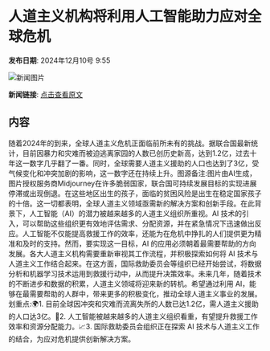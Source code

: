 # 人道主义机构将利用人工智能助力应对全球危机

**发布日期**: 2024年12月10号 9:55

![新闻图片](https://pic.chinaz.com/picmap/202209071519258646_5.jpg)

**新闻链接**: [点击查看原文](https://www.aibase.com/zh/news/13836)

## 内容

随着2024年的到来，全球人道主义危机正面临前所未有的挑战。据联合国最新统计，目前因暴力和灾难而被迫逃离家园的人数已创历史新高，达到1.2亿，过去十年这一数字几乎翻了一番。同时，全球需要人道主义援助的人口也达到了3亿，受气候变化和冲突加剧的影响，这一数字还在持续上升。图源备注:图片由AI生成，图片授权服务商Midjourney在许多脆弱国家，联合国可持续发展目标的实现进展停滞或出现倒退。在这些地区出生的孩子，面临的贫困风险是出生在稳定国家孩子的十倍。这一切都表明，全球人道主义领域亟需新的解决方案和创新手段。在此背景下，人工智能（AI）的潜力被越来越多的人道主义组织所重视。AI 技术的引入，可以帮助这些组织更有效地评估需求、分配资源，并在紧急情况下迅速做出反应。人工智能不仅能提高救援工作的效率，还能为在危机中挣扎的人们提供更为精准和及时的支持。然而，要实现这一目标，AI 的应用必须朝着最需要帮助的方向发展。各大人道主义机构需要重新审视其工作流程，并积极探索如何将 AI 技术与人道主义工作结合起来。在这方面，国际救助委员会等组织已经开始尝试，将数据分析和机器学习技术运用到救援行动中，从而提升决策效率。未来几年，随着技术的不断进步和数据的积累，人道主义领域将迎来新的转机。希望通过利用 AI，能够在最需要帮助的人群中，带来更多的积极变化，推动全球人道主义事业的发展。划重点:🌍1. 目前全球因冲突和灾难而流离失所的人数已达1.2亿，需人道主义援助的人口达3亿。🤖2. 人工智能被越来越多的人道主义组织看重，有望提升救援工作效率和资源分配能力。📈3. 国际救助委员会组织正在探索 AI 技术与人道主义工作的结合，为应对危机提供创新解决方案。
